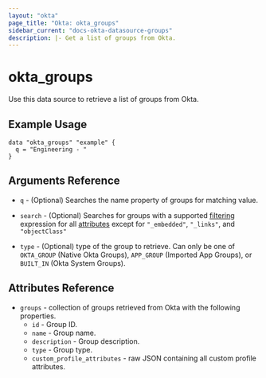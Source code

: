 ```yaml
---
layout: "okta"
page_title: "Okta: okta_groups"
sidebar_current: "docs-okta-datasource-groups"
description: |- Get a list of groups from Okta.
---
```


# okta_groups

Use this data source to retrieve a list of groups from Okta.

## Example Usage

```hcl
data "okta_groups" "example" {
  q = "Engineering - "
}
```

## Arguments Reference

- `q` - (Optional) Searches the name property of groups for matching value.

- `search` - (Optional) Searches for groups with a
  supported [filtering](https://developer.okta.com/docs/reference/api-overview/#filtering) expression for
  all [attributes](https://developer.okta.com/docs/reference/api/groups/#group-attributes)
  except for `"_embedded"`, `"_links"`, and `"objectClass"`

- `type` - (Optional) type of the group to retrieve. Can only be one of `OKTA_GROUP` (Native Okta Groups), `APP_GROUP`
  (Imported App Groups), or `BUILT_IN` (Okta System Groups).

## Attributes Reference

- `groups` - collection of groups retrieved from Okta with the following properties.
    - `id` - Group ID.
    - `name` - Group name.
    - `description` - Group description.
    - `type` - Group type.
    - `custom_profile_attributes` - raw JSON containing all custom profile attributes.

